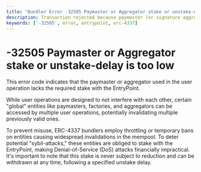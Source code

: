 ```yaml
---
title: "Bundler Error -32505 Paymaster or Aggregator stake or unstake-delay is too low" 
description: Transaction rejected because paymaster (or signature aggregator) stake or unstake-delay is too low
keywords: ['-32505', error, entrypoint, erc-4337]
---
```


# -32505 Paymaster or Aggregator stake or unstake-delay is too low  

This error code indicates that the paymaster or aggregator used in the user operation lacks the required stake with the EntryPoint.

While user operations are designed to not interfere with each other, certain "global" entities like paymasters, factories, and aggregators can be accessed by multiple user operations, potentially invalidating multiple previously valid ones.

To prevent misuse, ERC-4337 bundlers employ throttling or temporary bans on entities causing widespread invalidations in the mempool. To deter potential "sybil-attacks," these entities are obliged to stake with the EntryPoint, making Denial-of-Service (DoS) attacks financially impractical. It's important to note that this stake is never subject to reduction and can be withdrawn at any time, following a specified unstake delay.